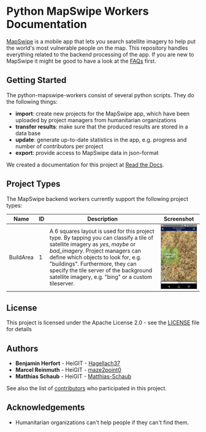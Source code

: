 # Python MapSwipe Workers Documentation
[MapSwipe](http://mapswipe.org/) is a mobile app that lets you search satellite imagery to help put the world's most vulnerable people on the map. This repository handles everything related to the backend processing of the app. If you are new to MapSwipe it might be good to have a look at the [FAQs](http://mapswipe.org/faq.html) first.

## Getting Started
The python-mapswipe-workers consist of several python scripts. They do the following things:
* **import**: create new projects for the MapSwipe app, which have been uploaded by project managers from humanitarian organizations
* **transfer results**: make sure that the produced results are stored in a data base
* **update**: generate up-to-date statistics in the app, e.g. progress and number of contributors per project
* **export**: provide access to MapSwipe data in json-format

We created a documentation for this project at [Read the Docs](https://mapswipe-workers.readthedocs.io/en/dev/).

## Project Types
The MapSwipe backend workers currently support the following project types:

| Name | ID | Description | Screenshot |
| ---- | -- | ----------- | ---------- |
| BuildArea | 1 | A 6 squares layout is used for this project type. By tapping you can classify a tile of satellite imagery as *yes*, *maybe* or *bad_imagery*. Project managers can define which objects to look for, e.g. "buildings". Furthermore, they can specify the tile server of the background satellite imagery, e.g. "bing" or a custom tileserver. | <img src="docs/_static/img/BuildArea_screenshot.png" width="250px"> |

## License
This project is licensed under the Apache License 2.0 - see the [LICENSE](LICENSE) file for details

## Authors
* **Benjamin Herfort** - HeiGIT - [Hagellach37](https://github.com/Hagellach37)
* **Marcel Reinmuth** - HeiGIT - [maze2point0](https://github.com/maze2point0)
* **Matthias Schaub** - HeiGIT - [Matthias-Schaub](https://github.com/Matthias-Schaub)

See also the list of [contributors](contributors.md) who participated in this project.

## Acknowledgements
* Humanitarian organizations can't help people if they can't find them.
